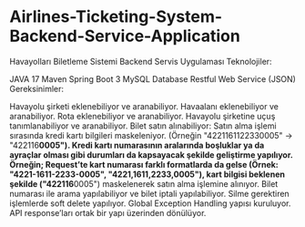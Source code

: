 # Airlines-Ticketing-System-Backend-Service-Application

Havayolları Biletleme Sistemi Backend Servis Uygulaması
Teknolojiler:

JAVA 17
Maven
Spring Boot 3
MySQL Database
Restful Web Service (JSON)
Gereksinimler:

Havayolu şirketi eklenebiliyor ve aranabiliyor.
Havaalanı eklenebiliyor ve aranabiliyor.
Rota eklenebiliyor ve aranabiliyor.
Havayolu şirketine uçuş tanımlanabiliyor ve aranabiliyor.
Bilet satın alınabiliyor:
Satın alma işlemi sırasında kredi kartı bilgileri maskeleniyor. (Örneğin "4221161122330005" -> "422116******0005").
Kredi kartı numarasının aralarında boşluklar ya da ayraçlar olması gibi durumları da kapsayacak şekilde geliştirme yapılıyor. Örneğin; Request’te kart numarası farklı formatlarda da gelse (Örnek: "4221-1611-2233-0005", "4221,1611,2233,0005"), kart bilgisi beklenen şekilde ("422116******0005") maskelenerek satın alma işlemine alınıyor.
Bilet numarası ile arama yapılabiliyor ve bilet iptali yapılabiliyor.
Silme gerektiren işlemlerde soft delete yapılıyor.
Global Exception Handling yapısı kuruluyor.
API response’ları ortak bir yapı üzerinden dönülüyor.

